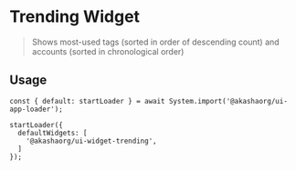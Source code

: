# Trending Widget

> Shows most-used tags (sorted in order of descending count) and accounts (sorted in chronological order)

## Usage

```tsx
const { default: startLoader } = await System.import('@akashaorg/ui-app-loader');

startLoader({
  defaultWidgets: [
    '@akashaorg/ui-widget-trending',
  ]
});

```
